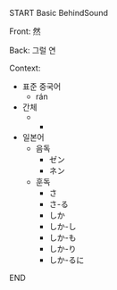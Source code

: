 START
Basic BehindSound

Front:
然


Back:
그럴 연


Context:
- 표준 중국어
	- rán
- 간체
	- -
- 일본어
	- 음독
		- ゼン
		- ネン
	- 훈독
		- さ
		- さ-る
		- しか
		- しか-し
		- しか-も
		- しか-り
		- しか-るに
<!--ID: 1746176402474-->
END
